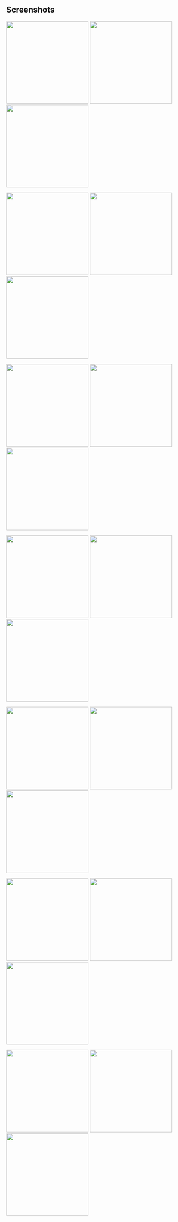 ## Screenshots

<img src="https://raw.githubusercontent.com/SteffenBauer/PocketPuzzles/master/screenshots/puzzles_chooser_a.png" width="220"> <img src="https://raw.githubusercontent.com/SteffenBauer/PocketPuzzles/master/screenshots/puzzles_chooser_b.png" width="220"> <img src="https://raw.githubusercontent.com/SteffenBauer/PocketPuzzles/master/screenshots/puzzles_chooser_c.png" width="220">

<img src="https://raw.githubusercontent.com/SteffenBauer/PocketPuzzles/master/screenshots/puzzles_gamemenu.png" width="220"> <img src="https://raw.githubusercontent.com/SteffenBauer/PocketPuzzles/master/screenshots/puzzles_gamepresets.png" width="220"> <img src="https://raw.githubusercontent.com/SteffenBauer/PocketPuzzles/master/screenshots/puzzles_pegsrules.png" width="220">

<img src="https://raw.githubusercontent.com/SteffenBauer/PocketPuzzles/master/screenshots/puzzles_solved.png" width="220"> <img src="https://raw.githubusercontent.com/SteffenBauer/PocketPuzzles/master/screenshots/puzzles_mapgame.png" width="220"> <img src="https://raw.githubusercontent.com/SteffenBauer/PocketPuzzles/master/screenshots/puzzles_tracksgame.png" width="220">

<img src="https://raw.githubusercontent.com/SteffenBauer/PocketPuzzles/master/screenshots/puzzles_boatsgame.png" width="220"> <img src="https://raw.githubusercontent.com/SteffenBauer/PocketPuzzles/master/screenshots/puzzles_cubegame.png" width="220"> <img src="https://raw.githubusercontent.com/SteffenBauer/PocketPuzzles/master/screenshots/puzzles_minesgame.png" width="220">

<img src="https://raw.githubusercontent.com/SteffenBauer/PocketPuzzles/master/screenshots/puzzles_untanglegame.png" width="220"> <img src="https://raw.githubusercontent.com/SteffenBauer/PocketPuzzles/master/screenshots/puzzles_floodgame.png" width="220"> <img src="https://raw.githubusercontent.com/SteffenBauer/PocketPuzzles/master/screenshots/puzzles_guessgame.png" width="220">

<img src="https://raw.githubusercontent.com/SteffenBauer/PocketPuzzles/master/screenshots/puzzles_netgame.png" width="220"> <img src="https://raw.githubusercontent.com/SteffenBauer/PocketPuzzles/master/screenshots/puzzles_wallsgame.png" width="220"> <img src="https://raw.githubusercontent.com/SteffenBauer/PocketPuzzles/master/screenshots/puzzles_inertiagame.png" width="220">

<img src="https://raw.githubusercontent.com/SteffenBauer/PocketPuzzles/master/screenshots/puzzles_loopygame.png" width="220"> <img src="https://raw.githubusercontent.com/SteffenBauer/PocketPuzzles/master/screenshots/puzzles_romegame.png" width="220"> <img src="https://raw.githubusercontent.com/SteffenBauer/PocketPuzzles/master/screenshots/puzzles_undeadgame.png" width="220">

